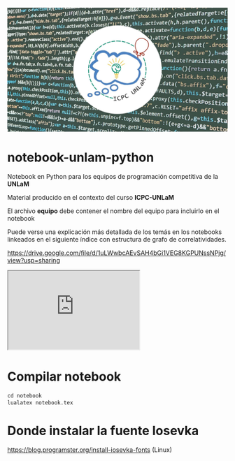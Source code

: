![](portada.jpg)
# notebook-unlam-python
 
 Notebook en Python para los equipos de programación competitiva de la **UNLaM**

 Material producido en el contexto del curso **ICPC-UNLaM**

 El archivo **equipo** debe contener el nombre del equipo para incluirlo en el notebook

 Puede verse una explicación más detallada de los temás en los notebooks linkeados en el siguiente índice con estructura de grafo de correlatividades.

 https://drive.google.com/file/d/1uLWwbcAEvSAH4bGi1VEG8KGPUNssNPjg/view?usp=sharing
 <iframe src="https://drive.google.com/file/d/1uLWwbcAEvSAH4bGi1VEG8KGPUNssNPjg/preview" witdh="640" height="180"></iframe>

# Compilar notebook

```
cd notebook
lualatex notebook.tex
```

# Donde instalar la fuente Iosevka

https://blog.programster.org/install-iosevka-fonts (Linux)
